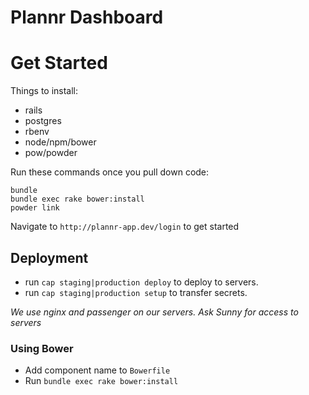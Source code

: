 Plannr Dashboard
================
# Get Started
Things to install:
- rails
- postgres
- rbenv
- node/npm/bower
- pow/powder

Run these commands once you pull down code:
```
bundle
bundle exec rake bower:install
powder link
```

Navigate to `http://plannr-app.dev/login` to get started

## Deployment
- run `cap staging|production deploy` to deploy to servers.
- run `cap staging|production setup` to transfer secrets.

*We use nginx and passenger on our servers. Ask Sunny for access to servers*


### Using Bower
- Add component name to `Bowerfile`
- Run `bundle exec rake bower:install`




